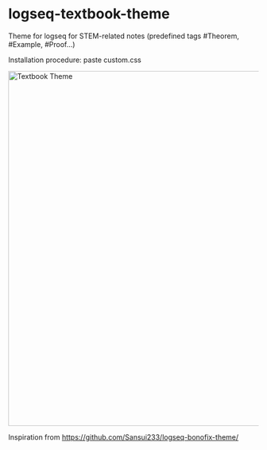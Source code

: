 # logseq-textbook-theme

Theme for logseq for STEM-related notes (predefined tags #Theorem, #Example, #Proof...)

Installation procedure: paste custom.css

<img width="713" alt="Textbook Theme" src="https://user-images.githubusercontent.com/24688369/147493951-797db9bd-a0c7-4160-b422-c6a15da3453b.png">

Inspiration from https://github.com/Sansui233/logseq-bonofix-theme/
